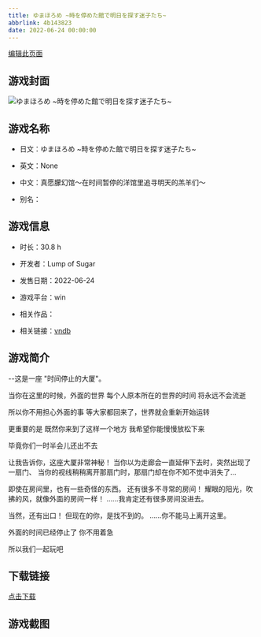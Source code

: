 ```yaml
---
title: ゆまほろめ ~時を停めた館で明日を探す迷子たち~
abbrlink: 4b143823
date: 2022-06-24 00:00:00
---
```

[编辑此页面](https://github.com/ACG-3/ADV3-source/blob/main/source/_posts/games/%E3%82%86%E3%81%BE%E3%81%BB%E3%82%8D%E3%82%81%20~%E6%99%82%E3%82%92%E5%81%9C%E3%82%81%E3%81%9F%E9%A4%A8%E3%81%A7%E6%98%8E%E6%97%A5%E3%82%92%E6%8E%A2%E3%81%99%E8%BF%B7%E5%AD%90%E3%81%9F%E3%81%A1~.md)

## 游戏封面

![ゆまほろめ ~時を停めた館で明日を探す迷子たち~](https%3A//pan.timero.xyz/onedrive/img_lib_001/%E3%82%86%E3%81%BE%E3%81%BB%E3%82%8D%E3%82%81%20~%E6%99%82%E3%82%92%E5%81%9C%E3%82%81%E3%81%9F%E9%A4%A8%E3%81%A7%E6%98%8E%E6%97%A5%E3%82%92%E6%8E%A2%E3%81%99%E8%BF%B7%E5%AD%90%E3%81%9F%E3%81%A1~_cover.avif)


## 游戏名称

- 日文：ゆまほろめ ~時を停めた館で明日を探す迷子たち~
- 英文：None
- 中文：真愿朦幻馆〜在时间暂停的洋馆里追寻明天的羔羊们〜

- 别名：


## 游戏信息

- 时长：30.8 h
- 开发者：Lump of Sugar
- 发售日期：2022-06-24
- 游戏平台：win
- 相关作品：

- 相关链接：[vndb](https://vndb.org/v33996)


## 游戏简介

--这是一座 "时间停止的大厦"。

当你在这里的时候，外面的世界
每个人原本所在的世界的时间 将永远不会流逝

所以你不用担心外面的事
等大家都回来了，世界就会重新开始运转

更重要的是
既然你来到了这样一个地方
我希望你能慢慢放松下来

毕竟你们一时半会儿还出不去

让我告诉你，这座大厦非常神秘！
当你以为走廊会一直延伸下去时，突然出现了一扇门、
当你的视线稍稍离开那扇门时，那扇门却在你不知不觉中消失了...

即使在房间里，也有一些奇怪的东西。
还有很多不寻常的房间！
耀眼的阳光，吹拂的风，就像外面的房间一样！
......我肯定还有很多房间没进去。

当然，还有出口！
但现在的你，是找不到的。
......你不能马上离开这里。

外面的时间已经停止了
你不用着急

所以我们一起玩吧




## 下载链接

[点击下载](https://pan.timero.xyz/onedrive/adv_lib_001/%E3%82%86%E3%81%BE%E3%81%BB%E3%82%8D%E3%82%81%20~%E6%99%82%E3%82%92%E5%81%9C%E3%82%81%E3%81%9F%E9%A4%A8%E3%81%A7%E6%98%8E%E6%97%A5%E3%82%92%E6%8E%A2%E3%81%99%E8%BF%B7%E5%AD%90%E3%81%9F%E3%81%A1~)


## 游戏截图



